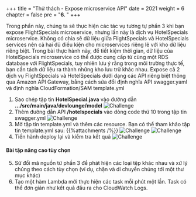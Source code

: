 +++
title = "Thử thách - Expose microservice API"
date = 2021
weight = 6
chapter = false
pre = "<b>6. </b>"
+++

Trong phần này, chúng ta sẽ thực hiện các tác vụ tương tự phần 3 khi bạn expose FlightSpecials microservice, nhưng lần này là dịch vụ HotelSpecials microservice.
Không có chia sẽ dữ liệu giữa FlightSpecials và HotelSpecials services nên cả hai đủ điều kiện cho microservices riêng lẻ với kho dữ liệu riêng biệt. Trong bài thực hành này, để tiết kiệm thời gian, dữ liệu của HotelSpecials microservice có thể được cung cấp từ cùng một RDS database với FlightSpecials, tuy nhiên lưu ý rằng trong môi trường thực tế, bạn cần tách dữ liệu ra thành những kho lưu trữ khác nhau.
Expose cả 2 dịch vụ FlightSpecials và HotelSpecials dưới dạng các API riêng biệt thông qua Amazon API Gateway, bằng cách sửa đổi định nghĩa API swagger.yaml và định nghĩa CloudFormation/SAM template.yml
1. Sao chép tập tin **HotelSpecial.java** vào đường dẫn **.../src/main/java/devlounge/model**
![Challenge](../../../images/5/1.png?width=90pc)
2. Thêm đường dẫn API **/hotelspecials** vào dòng code thứ 10 trong tập tin swagger.yml
![Challenge](../../../images/5/2.png?width=90pc)
3. Mở tập tin template.yml và thêm các resource. Bạn có thể tham khảo tập tin template.yml sau:
{{%attachments /%}}
![Challenge](../../../images/5/3.png?width=90pc)
![Challenge](../../../images/5/4.png?width=90pc)
4. Tiến hành deploy lại và kiểm tra kết quả
![Challenge](../../../images/5/5.png?width=90pc)

#### Bài tập nâng cao tùy chọn

5. Sử đổi mã nguồn từ phần 3 để phát hiện các loại tệp khác nhau và xử lý chúng theo cách tùy chọn (ví dụ, chặn và di chuyển chúng tới một thư mục khác)
6. Tạo một hàm Lambda mới thực hiện các task mỗi phút một lần. Task có thể đơn giản như kết quả đầu ra cho CloudWatch Logs.